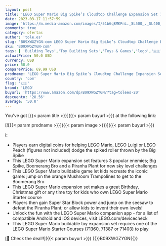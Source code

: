 ```yaml
---
layout: post
title: 'LEGO Super Mario Big Spike’s Cloudtop Challenge Expansion Set 71409  Collectible Toy for Kids with 3 Figures Including Boomerang Bro and Piranha Plant'
date: 2023-03-17 11:57:59
image: 'https://m.media-amazon.com/images/I/51b6q8MKPnL._SL500_._SL400_.jpg'
comments: true
category: ofertas
author: 'tole.es'
slug: 'B09XWGZYGN-com LEGO Super Mario Big Spike’s Cloudtop Challenge Expansion...'
sku: 'B09XWGZYGN-com'
tags: [ 'Building Toys','Toy Building Sets','Toys & Games','lego','🇺🇸', ]
actualPrice: 50.0 USD
currency: USD
price: 50.0
comparePrice: 69.99 USD
prodname: 'LEGO Super Mario Big Spike’s Cloudtop Challenge Expansion Set 71409  Collectible Toy for Kids with 3 Figures Including Boomerang Bro and Piranha Plant'
country: 'com'
flag: '🇺🇸'
brand: 'LEGO'
buyurl: 'https://www.amazon.com/dp/B09XWGZYGN/?tag=tolees-20'
descuento: '28.56'
average: '50.0'
---
```


You've got [{{< param title >}}]({{< param buyurl >}}) at the following link:

[![{{< param prodname >}}]({{< param image >}})]({{< param buyurl >}})

ℹ️:

- Players earn digital coins for helping LEGO Mario, LEGO Luigi or LEGO Peach (figures not included) dodge the spiked roller thrown by the Big Spike
- This LEGO Super Mario expansion set features 3 popular enemies; Big Spike, Boomerang Bro and a Piranha Plant for new sky level challenges
- This LEGO Super Mario buildable game let kids recreate the iconic game: jump on the orange Mushroom Trampolines to get to the Boomerang Bro
- This LEGO Super Mario expansion set makes a great Birthday, Christmas gift or any time toy for kids who own LEGO Super Mario Starter course
- Players then gain Super Star Block power and jump on the seesaw to defeat the Piranha Plant; or allow kids to invent their own levels!
- Unlock the fun with the LEGO Super Mario companion app - for a list of compatible Android and iOS devices, visit LEGO.com/devicecheck
- This LEGO Super Mario buildable toy expansion set requires one of the LEGO Super Mario Starter Courses (71360, 71387 or 71403) to play

[🛒 Check the deal!!]({{< param buyurl >}})
{{<world>}}B09XWGZYGN{{</world>}}
